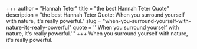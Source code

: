 +++
author = "Hannah Teter"
title = "the best Hannah Teter Quote"
description = "the best Hannah Teter Quote: When you surround yourself with nature, it's really powerful."
slug = "when-you-surround-yourself-with-nature-its-really-powerful"
quote = '''When you surround yourself with nature, it's really powerful.'''
+++
When you surround yourself with nature, it's really powerful.
